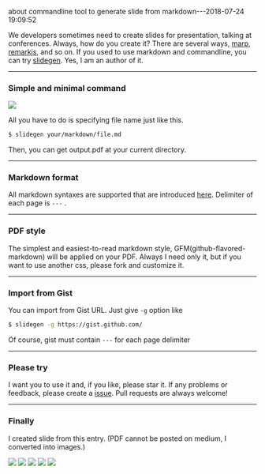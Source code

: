 about commandline tool to generate slide from markdown---2018-07-24 19:09:52

We developers sometimes need to create slides for presentation, talking at conferences.
Always, how do you create it? There are several ways, [marp](https://yhatt.github.io/marp/), [remarkjs](https://remarkjs.com/#1), and so on.
If you used to use markdown and commandline, you can try [slidegen](https://github.com/yagi5/slidegen). Yes, I am an author of it.

---  
  
### Simple and minimal command  
  
![](https://raw.githubusercontent.com/ygnmhdtt/slidegen/master/samples/demo.gif)
  
All you have to do is specifying file name just like this.  
  
```sh  
$ slidegen your/markdown/file.md
```  
  
Then, you can get output.pdf at your current directory.

---

### Markdown format

All markdown syntaxes are supported that are introduced [here](https://guides.github.com/features/mastering-markdown/).
Delimiter of each page is `---` .

---

### PDF style

The simplest and easiest-to-read markdown style, GFM(github-flavored-markdown) will be applied on your PDF.
Always I need only it, but if you want to use another css, please fork and customize it.

---

### Import from Gist

You can import from Gist URL. Just give `-g` option like

```sh
$ slidegen -g https://gist.github.com/
```

Of course, gist must contain `---` for each page delimiter

---

### Please try

I want you to use it and, if you like, please star it.
If any problems or feedback, please create a [issue](https://github.com/ygnmhdtt/slidegen/issues).
Pull requests are always welcome!

---

### Finally

I created slide from this entry. (PDF cannot be posted on medium, I converted into images.)

![](https://raw.githubusercontent.com/yagi5/slidegen/master/medium/1.png)
![](https://raw.githubusercontent.com/yagi5/slidegen/master/medium/2.png)
![](https://raw.githubusercontent.com/yagi5/slidegen/master/medium/3.png)
![](https://raw.githubusercontent.com/yagi5/slidegen/master/medium/4.png)
![](https://raw.githubusercontent.com/yagi5/slidegen/master/medium/5.png)
